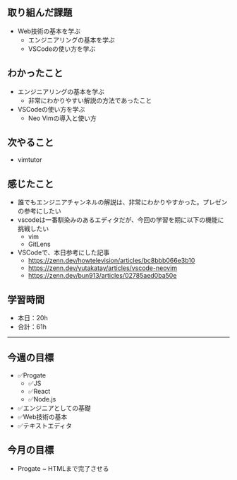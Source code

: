 ## 取り組んだ課題

- Web技術の基本を学ぶ
  - エンジニアリングの基本を学ぶ
  - VSCodeの使い方を学ぶ

## わかったこと

- エンジニアリングの基本を学ぶ
  - 非常にわかりやすい解説の方法であったこと
- VSCodeの使い方を学ぶ
  - Neo Vimの導入と使い方

## 次やること

- vimtutor

## 感じたこと

- 誰でもエンジニアチャンネルの解説は、非常にわかりやすかった。プレゼンの参考にしたい
- vscodeは一番馴染みのあるエディタだが、今回の学習を期に以下の機能に挑戦したい
  - vim
  - GitLens
- VSCodeで、本日参考にした記事
  - <https://zenn.dev/howtelevision/articles/bc8bbb066e3b10>
  - <https://zenn.dev/yutakatay/articles/vscode-neovim>
  - <https://zenn.dev/bun913/articles/02785aed0ba50e>

## 学習時間

- 本日：20h
- 合計：61h

---

## 今週の目標

- ✅Progate
  - ✅JS
  - ✅React
  - ✅Node.js
- ✅エンジニアとしての基礎
- ✅Web技術の基本
- ✅テキストエディタ

## 今月の目標

- Progate ~ HTMLまで完了させる
